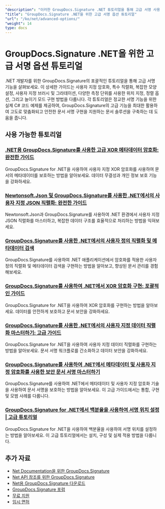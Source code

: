 ```yaml
---
"description": "이러한 GroupDocs.Signature .NET 튜토리얼을 통해 고급 서명 사용자 정의, 암호화, 직렬화 및 특수 서명 기능에 대해 알아보세요."
"title": "GroupDocs.Signature .NET을 위한 고급 서명 옵션 튜토리얼"
"url": "/ko/net/advanced-options/"
"weight": 14
type: docs
---
```

# GroupDocs.Signature .NET을 위한 고급 서명 옵션 튜토리얼

.NET 개발자를 위한 GroupDocs.Signature의 포괄적인 튜토리얼을 통해 고급 서명 기능을 살펴보세요. 이 상세한 가이드는 사용자 지정 암호화, 특수 직렬화, 복잡한 모양 설정, 사용자 지정 브러시 및 그라데이션, 다양한 측정 단위를 사용한 위치 지정, 정렬 옵션, 그리고 늘이기 모드 구현 방법을 다룹니다. 각 튜토리얼은 정교한 서명 기능을 위한 실제 C# 코드 예제를 제공하여, GroupDocs.Signature의 고급 기능을 최대한 활용하여 고도로 맞춤화되고 안전한 문서 서명 구현을 지원하는 문서 솔루션을 구축하는 데 도움을 줍니다.

## 사용 가능한 튜토리얼

### [.NET용 GroupDocs.Signature를 사용한 고급 XOR 메타데이터 암호화: 완전한 가이드](./custom-xor-metadata-encryption-groupdocs-signature-net/)
GroupDocs.Signature for .NET을 사용하여 사용자 지정 XOR 암호화를 사용하여 문서의 메타데이터를 보호하는 방법을 알아보세요. 데이터 무결성과 개인 정보 보호 기능을 강화하세요.

### [Newtonsoft.Json 및 GroupDocs.Signature를 사용한 .NET에서의 사용자 지정 JSON 직렬화: 완전한 가이드](./custom-json-serialization-newtonsoft-groupdocs-signature/)
Newtonsoft.Json과 GroupDocs.Signature를 사용하여 .NET 환경에서 사용자 지정 JSON 직렬화를 마스터하고, 복잡한 데이터 구조를 효율적으로 처리하는 방법을 익혀보세요.

### [GroupDocs.Signature를 사용한 .NET에서의 사용자 정의 직렬화 및 메타데이터 검색](./custom-serialization-metadata-signature-net-groupdocs/)
GroupDocs.Signature를 사용하여 .NET 애플리케이션에서 암호화를 적용한 사용자 정의 직렬화 및 메타데이터 검색을 구현하는 방법을 알아보고, 향상된 문서 관리를 경험해보세요.

### [GroupDocs.Signature를 사용하여 .NET에서 XOR 암호화 구현: 포괄적인 가이드](./xor-encryption-dotnet-groupdocs-signature-integration-guide/)
GroupDocs.Signature for .NET을 사용하여 XOR 암호화를 구현하는 방법을 알아보세요. 데이터를 안전하게 보호하고 문서 보안을 강화하세요.

### [GroupDocs.Signature를 사용한 .NET에서의 사용자 지정 데이터 직렬화 마스터하기: 고급 가이드](./master-custom-data-serialization-groupdocs-signature-dotnet/)
GroupDocs.Signature for .NET을 사용하여 사용자 지정 데이터 직렬화를 구현하는 방법을 알아보세요. 문서 서명 워크플로를 간소화하고 데이터 보안을 강화하세요.

### [GroupDocs.Signature를 사용하여 .NET에서 메타데이터 및 사용자 지정 암호화를 사용한 보안 문서 서명 마스터하기](./secure-document-signing-metadata-encryption-net/)
GroupDocs.Signature를 사용하여 .NET에서 메타데이터 및 사용자 지정 암호화 기술을 사용하여 문서 서명을 보호하는 방법을 알아보세요. 이 고급 가이드에서는 통합, 구현 및 모범 사례를 다룹니다.

### [GroupDocs.Signature for .NET에서 백분율을 사용하여 서명 위치 설정 | 고급 튜토리얼](./set-signature-position-percentages-groupdocs-signature-net/)
GroupDocs.Signature for .NET을 사용하여 백분율을 사용하여 서명 위치를 설정하는 방법을 알아보세요. 이 고급 튜토리얼에서는 설치, 구성 및 실제 적용 방법을 다룹니다.

## 추가 자료

- [Net Documentation을 위한 GroupDocs.Signature](https://docs.groupdocs.com/signature/net/)
- [Net API 참조를 위한 GroupDocs.Signature](https://reference.groupdocs.com/signature/net/)
- [Net용 GroupDocs.Signature 다운로드](https://releases.groupdocs.com/signature/net/)
- [GroupDocs.Signature 포럼](https://forum.groupdocs.com/c/signature)
- [무료 지원](https://forum.groupdocs.com/)
- [임시 면허](https://purchase.groupdocs.com/temporary-license/)